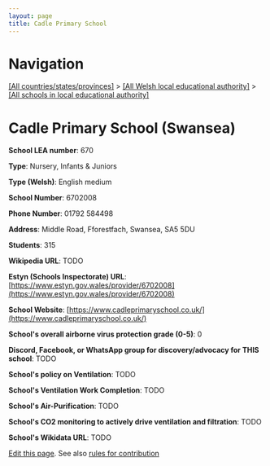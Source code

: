 ```yaml
---
layout: page
title: Cadle Primary School
---
```

# Navigation

[[All countries/states/provinces]](../../..) > [[All Welsh local educational authority]](../..) > [[All schools in local educational authority]](..)

# Cadle Primary School (Swansea)

**School LEA number**: 670

**Type**: Nursery, Infants & Juniors

**Type (Welsh)**: English medium

**School Number**: 6702008

**Phone Number**: 01792 584498

**Address**: Middle Road, Fforestfach, Swansea, SA5 5DU

**Students**: 315

**Wikipedia URL**: TODO

**Estyn (Schools Inspectorate) URL**: [https://www.estyn.gov.wales/provider/6702008](https://www.estyn.gov.wales/provider/6702008)

**School Website**: [https://www.cadleprimaryschool.co.uk/](https://www.cadleprimaryschool.co.uk/)

**School's overall airborne virus protection grade (0-5)**: 0

**Discord, Facebook, or WhatsApp group for discovery/advocacy for THIS school**: TODO

**School's policy on Ventilation**: TODO

**School's Ventilation Work Completion**: TODO

**School's Air-Purification**: TODO

**School's CO2 monitoring to actively drive ventilation and filtration**: TODO

**School's Wikidata URL**: TODO




[Edit this page](https://github.com/VentilationProject/Wales/edit/prif/./Swansea/Cadle_Primary_School.md). See also [rules for contribution](../../../contribution-rules/)
